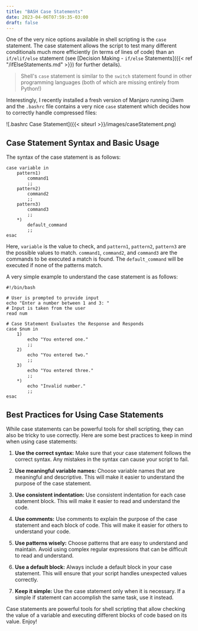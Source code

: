 ```yaml
---
title: "BASH Case Statements"
date: 2023-04-06T07:59:35-03:00
draft: false
---
```


One of the very nice options available in shell scripting is the `case` statement.  The case statement allows the script to test many different conditionals much more efficiently (in terms of lines of code) than an `if/elif/else` statement (see [Decision Making - `if/else` Statements]({{< ref "/ifElseStatements.md" >}}) for further details).  

> Shell's `case` statement is similar to the `switch` statement found in other programming languages (both of which are missing entirely from Python!)

Interestingly, I recently installed a fresh version of Manjaro running i3wm and the `.bashrc` file contains a very nice `case` statement which decides how to correctly handle compressed files:

![.bashrc Case Statement]({{< siteurl >}}/images/caseStatement.png)

## Case Statement Syntax and Basic Usage

The syntax of the case statement is as follows:

``` shell
case variable in
    pattern1)
        command1
        ;;
    pattern2)
        command2
        ;;
    pattern3)
        command3
        ;;
    *)
        default_command
        ;;
esac

```

Here, `variable` is the value to check, and `pattern1`, `pattern2`, `pattern3` are the possible values to match. `command1`, `command2`, and `command3` are the commands to be executed a match is found.  The `default_command` will be executed if none of the patterns match.  

A very simple example to understand the case statement is as follows:

``` shell 
#!/bin/bash

# User is prompted to provide input
echo "Enter a number between 1 and 3: "
# Input is taken from the user
read num

# Case Statement Evaluates the Response and Responds
case $num in
    1)
        echo "You entered one."
        ;;
    2)
        echo "You entered two."
        ;;
    3)
        echo "You entered three."
        ;;
    *)
        echo "Invalid number."
        ;;
esac
```

## Best Practices for Using Case Statements

While case statements can be powerful tools for shell scripting, they can also be tricky to use correctly. Here are some best practices to keep in mind when using case statements:

1. **Use the correct syntax:** Make sure that your case statement follows the correct syntax. Any mistakes in the syntax can cause your script to fail.

2. **Use meaningful variable names:** Choose variable names that are meaningful and descriptive. This will make it easier to understand the purpose of the case statement.

3. **Use consistent indentation:** Use consistent indentation for each case statement block. This will make it easier to read and understand the code.

4. **Use comments:** Use comments to explain the purpose of the case statement and each block of code. This will make it easier for others to understand your code.

5. **Use patterns wisely:** Choose patterns that are easy to understand and maintain. Avoid using complex regular expressions that can be difficult to read and understand.

6. **Use a default block:** Always include a default block in your case statement. This will ensure that your script handles unexpected values correctly.

7. **Keep it simple:** Use the case statement only when it is necessary. If a simple if statement can accomplish the same task, use it instead.

Case statements are powerful tools for shell scripting that allow checking the value of a variable and executing different blocks of code based on its value. Enjoy!

